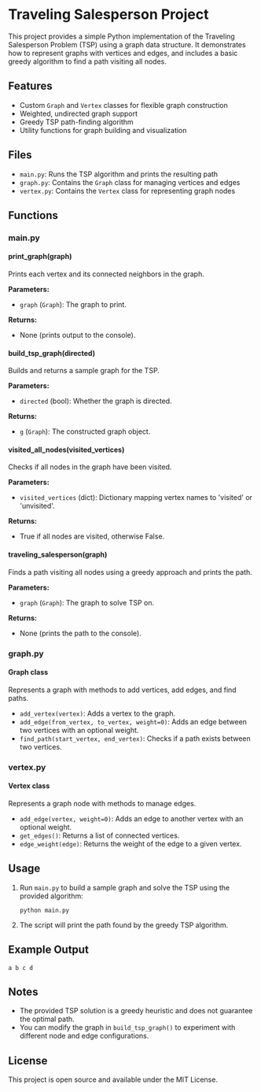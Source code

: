 # Traveling Salesperson Project

This project provides a simple Python implementation of the Traveling Salesperson Problem (TSP) using a graph data structure. It demonstrates how to represent graphs with vertices and edges, and includes a basic greedy algorithm to find a path visiting all nodes.

## Features

- Custom `Graph` and `Vertex` classes for flexible graph construction
- Weighted, undirected graph support
- Greedy TSP path-finding algorithm
- Utility functions for graph building and visualization

## Files

- `main.py`: Runs the TSP algorithm and prints the resulting path
- `graph.py`: Contains the `Graph` class for managing vertices and edges
- `vertex.py`: Contains the `Vertex` class for representing graph nodes

## Functions

### main.py

#### print_graph(graph)
Prints each vertex and its connected neighbors in the graph.

**Parameters:**
- `graph` (`Graph`): The graph to print.

**Returns:**
- None (prints output to the console).

#### build_tsp_graph(directed)
Builds and returns a sample graph for the TSP.

**Parameters:**
- `directed` (bool): Whether the graph is directed.

**Returns:**
- `g` (`Graph`): The constructed graph object.

#### visited_all_nodes(visited_vertices)
Checks if all nodes in the graph have been visited.

**Parameters:**
- `visited_vertices` (dict): Dictionary mapping vertex names to 'visited' or 'unvisited'.

**Returns:**
- True if all nodes are visited, otherwise False.

#### traveling_salesperson(graph)
Finds a path visiting all nodes using a greedy approach and prints the path.

**Parameters:**
- `graph` (`Graph`): The graph to solve TSP on.

**Returns:**
- None (prints the path to the console).

### graph.py

#### Graph class
Represents a graph with methods to add vertices, add edges, and find paths.

- `add_vertex(vertex)`: Adds a vertex to the graph.
- `add_edge(from_vertex, to_vertex, weight=0)`: Adds an edge between two vertices with an optional weight.
- `find_path(start_vertex, end_vertex)`: Checks if a path exists between two vertices.

### vertex.py

#### Vertex class
Represents a graph node with methods to manage edges.

- `add_edge(vertex, weight=0)`: Adds an edge to another vertex with an optional weight.
- `get_edges()`: Returns a list of connected vertices.
- `edge_weight(edge)`: Returns the weight of the edge to a given vertex.

## Usage

1. Run `main.py` to build a sample graph and solve the TSP using the provided algorithm:
   ```
   python main.py
   ```
2. The script will print the path found by the greedy TSP algorithm.

## Example Output

```
a b c d
```

## Notes

- The provided TSP solution is a greedy heuristic and does not guarantee the optimal path.
- You can modify the graph in `build_tsp_graph()` to experiment with different node and edge configurations.

## License

This project is open source and available under the MIT License.

